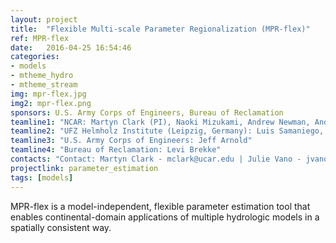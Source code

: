 ```yaml
---
layout: project
title:  "Flexible Multi-scale Parameter Regionalization (MPR-flex)"
ref: MPR-flex
date:   2016-04-25 16:54:46
categories:
- models
- mtheme_hydro
- mtheme_stream
img: mpr-flex.jpg
img2: mpr-flex.png
sponsors: U.S. Army Corps of Engineers, Bureau of Reclamation
teamline1: "NCAR: Martyn Clark (PI), Naoki Mizukami, Andrew Newman, Andy Wood, Ethan Gutmann"
teamline2: "UFZ Helmholz Institute (Leipzig, Germany): Luis Samaniego, Olda Rakevic, Stephan Thober"
teamline3: "U.S. Army Corps of Engineers: Jeff Arnold"
teamline4: "Bureau of Reclamation: Levi Brekke"
contacts: "Contact: Martyn Clark - mclark@ucar.edu | Julie Vano - jvano@ucar.edu"
projectlink: parameter_estimation
tags: [models]
---
```


MPR-flex is a model-independent, flexible parameter estimation tool that enables continental-domain applications of multiple hydrologic models in a spatially consistent way.
